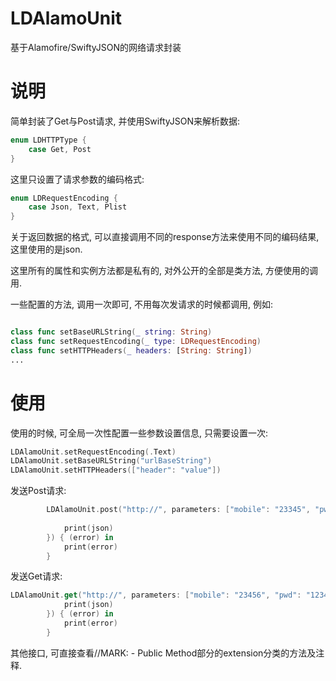 # LDAlamoUnit

基于Alamofire/SwiftyJSON的网络请求封装

# 说明
简单封装了Get与Post请求, 并使用SwiftyJSON来解析数据:

```Swift
enum LDHTTPType {
    case Get, Post
}
```

这里只设置了请求参数的编码格式:

```Swift
enum LDRequestEncoding {
    case Json, Text, Plist
}
```

关于返回数据的格式, 可以直接调用不同的response方法来使用不同的编码结果, 这里使用的是json.

这里所有的属性和实例方法都是私有的, 对外公开的全部是类方法, 方便使用的调用.

一些配置的方法, 调用一次即可, 不用每次发请求的时候都调用, 例如:
```Swift

class func setBaseURLString(_ string: String)
class func setRequestEncoding(_ type: LDRequestEncoding)
class func setHTTPHeaders(_ headers: [String: String])
...
```

# 使用

使用的时候, 可全局一次性配置一些参数设置信息, 只需要设置一次:
```Swift
LDAlamoUnit.setRequestEncoding(.Text)
LDAlamoUnit.setBaseURLString("urlBaseString")
LDAlamoUnit.setHTTPHeaders(["header": "value"])
```

发送Post请求:

```Swift
        LDAlamoUnit.post("http://", parameters: ["mobile": "23345", "pwd": "123456"], success: { (json) in
            
            print(json)
        }) { (error) in
            print(error)
        }

```

发送Get请求:

```Swift
LDAlamoUnit.get("http://", parameters: ["mobile": "23456", "pwd": "123456"], success: { (json) in
            print(json)
        }) { (error) in
            print(error)
        }

```
其他接口, 可直接查看//MARK: - Public Method部分的extension分类的方法及注释.
